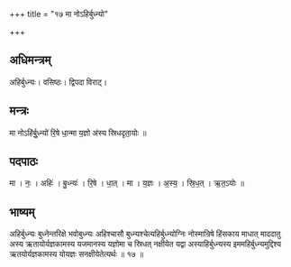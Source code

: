 +++
title = "१७ मा नोऽहिर्बुध्न्यो"

+++
## अधिमन्त्रम्
अहिर्बुध्न्यः। वसिष्ठः। द्विपदा विराट्।

## मन्त्रः
मा नोऽहि॑र्बु॒ध्न्यो॑ रि॒षे धा॒न्मा य॒ज्ञो अ॑स्य स्रिधदृता॒योः ॥

## पदपाठः
मा । नः॒ । अहिः॑ । बु॒ध्न्यः॑ । रि॒षे । धा॒त् । मा । य॒ज्ञः । अ॒स्य॒ । स्रि॒ध॒त् । ऋ॒त॒ऽयोः ॥

## भाष्यम्
अहिर्बुध्न्यः बुध्नेन्तरिक्षे भवोबुध्न्यः अहिश्चासौ बुध्न्यश्चेत्यहिर्बुध्न्योग्निः नोस्मान्रिषे हिंसकाय माधात् माददातु अस्य ऋतायोर्यज्ञकामस्य यजमानस्य यज्ञोमा च स्रिधत् नक्षीयेत यद्वा अस्याहिर्बुध्न्यस्य इममहिर्बुध्न्यमुद्दिश्य ऋतयोर्यज्ञकामस्य योयज्ञः सनक्षीयेतेत्यर्थः ॥ १७ ॥